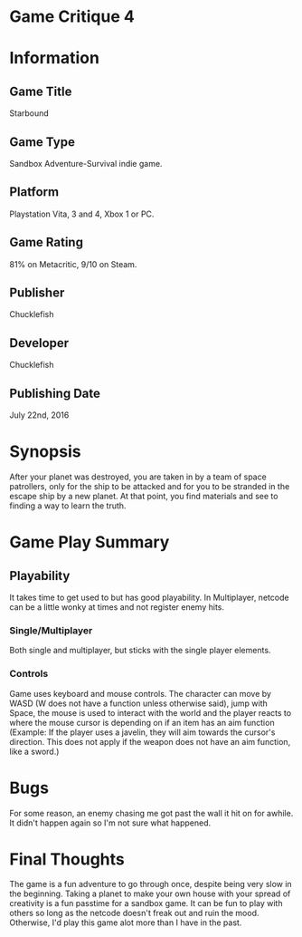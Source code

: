 # Game Critique 4

# Information
## Game Title
Starbound

## Game Type
Sandbox Adventure-Survival indie game.

## Platform
Playstation Vita, 3 and 4, Xbox 1 or PC.

## Game Rating
81% on Metacritic, 9/10 on Steam.

## Publisher
Chucklefish

## Developer
Chucklefish

## Publishing Date
July 22nd, 2016

# Synopsis
After your planet was destroyed, you are taken in by a team of space patrollers, only for the ship to be attacked and for you to be stranded in the escape ship by a new planet. At that point, you find materials and see to finding a way to learn the truth. 

# Game Play Summary
## Playability
It takes time to get used to but has good playability. In Multiplayer, netcode can be a little wonky at times and not register enemy hits.
### Single/Multiplayer
Both single and multiplayer, but sticks with the single player elements.
### Controls
Game uses keyboard and mouse controls. The character can move by WASD (W does not have a function unless otherwise said), jump with Space, the mouse is used to interact with the world and the player reacts to where the mouse cursor is depending on if an item has an aim function (Example: If the player uses a javelin, they will aim towards the cursor's direction. This does not apply if the weapon does not have an aim function, like a sword.)

# Bugs
For some reason, an enemy chasing me got past the wall it hit on for awhile. It didn't happen again so I'm not sure what happened.

# Final Thoughts
The game is a fun adventure to go through once, despite being very slow in the beginning. Taking a planet to make your own house with your spread of creativity is a fun passtime for a sandbox game. It can be fun to play with others so long as the netcode doesn't freak out and ruin the mood. Otherwise, I'd play this game alot more than I have in the past.
